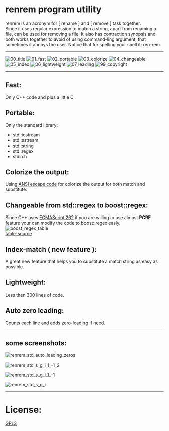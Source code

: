 # renrem program utility  
renrem is an acronym for [ rename ] and [ remove ] task together.  
Since it uses regular expression to match a string, apart from renaming a file, can be used for removing a file. It also has contraction synopsis and both works together to avoid of using command-ling argument, that sometimes it annoys the user. Notice that for spelling your spell it: ren-rem.  

---


![00_title](https://github.com/k-five/renrem/blob/master/button/00_title.png)
![01_fast](https://github.com/k-five/renrem/blob/master/button/01_fast.png)
![02_portable](https://github.com/k-five/renrem/blob/master/button/02_portable.png)
![03_colorize](https://github.com/k-five/renrem/blob/master/button/03_colorize.png)
![04_changeable](https://github.com/k-five/renrem/blob/master/button/04_changeable.png)
![05_index](https://github.com/k-five/renrem/blob/master/button/05_index.png)
![06_lightweight](https://github.com/k-five/renrem/blob/master/button/06_lightweight.png)
![07_leading](https://github.com/k-five/renrem/blob/master/button/07_leading.png)
![99_copyright](https://github.com/k-five/renrem/blob/master/button/99_copyright.png)


---

## Fast:
Only C++ code and plus a little C  

## Portable:
Only the standard library:  
* std::iostream  
* std::sstream
* std::string    
* std::regex  
* stdio.h  

## Colorize the output:
Using [ANSI escape code](https://en.wikipedia.org/wiki/ANSI_escape_code) for colorize the output for both match and substitute.  

## Changeable from std::regex to boost::regex:
Since C++ uses [ECMAScript 262](https://www.ecma-international.org/publications/standards/Ecma-262.htm) if you are willing to use almost **PCRE** feature your can modify the code to boost::regex easly.  
![boost_regex_table](https://github.com/k-five/renrem/blob/master/screenshot/boost_regex_table.png)  
[table-source](http://www.regular-expressions.info/)

## Index-match ( new feature ):
A great new feature that helps you to substitute a match string as easy as possible.  

## Lightweight:
Less then 300 lines of code.  

## Auto zero leading:
Counts each line and adds zero-leading if need.  

---

## some screenshots:

![renrem_std_auto_leading_zeros](https://github.com/k-five/renrem/blob/master/screenshot/renrem_std_auto_leading_zeros.png)  

![renrem_std_s_g_i_1_-1_2](https://github.com/k-five/renrem/blob/master/screenshot/renrem_std_s_g_i_1_-1_2.png)  

![renrem_std_s_g_i_1_-1](https://github.com/k-five/renrem/blob/master/screenshot/renrem_std_s_g_i_1_-1.png)  

![renrem_std_s_g_i](https://github.com/k-five/renrem/blob/master/screenshot/renrem_std_s_g_i.png)  

---


# License:  
[GPL3](https://www.gnu.org/licenses/gpl-3.0.en.html)  
